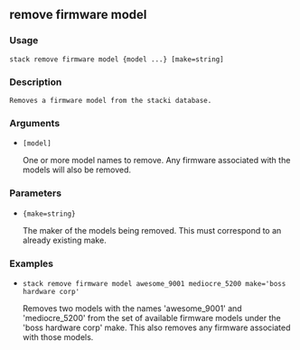 ## remove firmware model

### Usage

`stack remove firmware model {model ...} [make=string]`

### Description


	Removes a firmware model from the stacki database.

	

### Arguments

* `[model]`

   One or more model names to remove. Any firmware associated with the models will also be removed.


### Parameters
* `{make=string}`

   The maker of the models being removed. This must correspond to an already existing make.

### Examples

* `stack remove firmware model awesome_9001 mediocre_5200 make='boss hardware corp'`

   Removes two models with the names 'awesome_9001' and 'mediocre_5200' from the set of available firmware models under the 'boss hardware corp' make.
	This also removes any firmware associated with those models.



